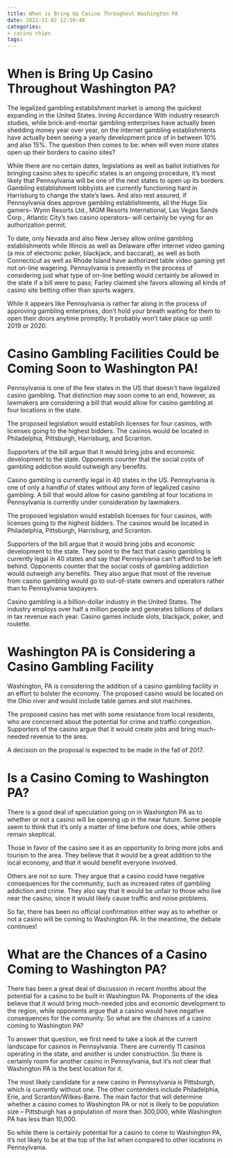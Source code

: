 ```yaml
---
title: When is Bring Up Casino Throughout Washington PA
date: 2022-11-02 12:59:48
categories:
- casino chips
tags:
---
```



#  When is Bring Up Casino Throughout Washington PA?

The legalized gambling establishment market is among the quickest expanding in the United States. Inning Accordance With industry research studies, while brick-and-mortar gambling enterprises have actually been shedding money year over year, on the internet gambling establishments have actually been seeing a yearly development price of in between 10% and also 15%. The question then comes to be: when will even more states open up their borders to casino sites? 

While there are no certain dates, legislations as well as ballot initiatives for bringing casino sites to specific states is an ongoing procedure, it’s most likely that Pennsylvania will be one of the next states to open up its borders. Gambling establishment lobbyists are currently functioning hard in Harrisburg to change the state’s laws. And also rest assured, if Pennsylvania does approve gambling establishments, all the Huge Six gamers– Wynn Resorts Ltd., MGM Resorts International, Las Vegas Sands Corp., Atlantic City’s two casino operators– will certainly be vying for an authorization permit. 

To date, only Nevada and also New Jersey allow online gambling establishments while Illinois as well as Delaware offer internet video gaming (a mix of electronic poker, blackjack, and baccarat), as well as both Connecticut as well as Rhode Island have authorized table video gaming yet not on-line wagering. Pennsylvania is presently in the process of considering just what type of on-line betting would certainly be allowed in the state if a bill were to pass; Farley claimed she favors allowing all kinds of casino site betting other than sports wagers. 

While it appears like Pennsylvania is rather far along in the process of approving gambling enterprises, don’t hold your breath waiting for them to open their doors anytime promptly; It probably won’t take place up until 2019 or 2020.

#  Casino Gambling Facilities Could be Coming Soon to Washington PA!

Pennsylvania is one of the few states in the US that doesn't have legalized casino gambling. That distinction may soon come to an end, however, as lawmakers are considering a bill that would allow for casino gambling at four locations in the state.

The proposed legislation would establish licenses for four casinos, with licenses going to the highest bidders. The casinos would be located in Philadelphia, Pittsburgh, Harrisburg, and Scranton.

Supporters of the bill argue that it would bring jobs and economic development to the state. Opponents counter that the social costs of gambling addiction would outweigh any benefits.

Casino gambling is currently legal in 40 states in the US. Pennsylvania is one of only a handful of states without any form of legalized casino gambling. A bill that would allow for casino gambling at four locations in Pennsylvania is currently under consideration by lawmakers.

The proposed legislation would establish licenses for four casinos, with licenses going to the highest bidders. The casinos would be located in Philadelphia, Pittsburgh, Harrisburg, and Scranton.

Supporters of the bill argue that it would bring jobs and economic development to the state. They point to the fact that casino gambling is currently legal in 40 states and say that Pennsylvania can't afford to be left behind. Opponents counter that the social costs of gambling addiction would outweigh any benefits. They also argue that most of the revenue from casino gambling would go to out-of-state owners and operators rather than to Pennsylvania taxpayers.

Casino gambling is a billion-dollar industry in the United States. The industry employs over half a million people and generates billions of dollars in tax revenue each year. Casino games include slots, blackjack, poker, and roulette.

#  Washington PA is Considering a Casino Gambling Facility

Washington, PA is considering the addition of a casino gambling facility in an effort to bolster the economy. The proposed casino would be located on the Ohio river and would include table games and slot machines. 

The proposed casino has met with some resistance from local residents, who are concerned about the potential for crime and traffic congestion. Supporters of the casino argue that it would create jobs and bring much-needed revenue to the area. 

A decision on the proposal is expected to be made in the fall of 2017.

#  Is a Casino Coming to Washington PA?

There is a good deal of speculation going on in Washington PA as to whether or not a casino will be opening up in the near future. Some people seem to think that it’s only a matter of time before one does, while others remain skeptical.

Those in favor of the casino see it as an opportunity to bring more jobs and tourism to the area. They believe that it would be a great addition to the local economy, and that it would benefit everyone involved.

Others are not so sure. They argue that a casino could have negative consequences for the community, such as increased rates of gambling addiction and crime. They also say that it would be unfair to those who live near the casino, since it would likely cause traffic and noise problems.

So far, there has been no official confirmation either way as to whether or not a casino will be coming to Washington PA. In the meantime, the debate continues!

#  What are the Chances of a Casino Coming to Washington PA?

There has been a great deal of discussion in recent months about the potential for a casino to be built in Washington PA. Proponents of the idea believe that it would bring much-needed jobs and economic development to the region, while opponents argue that a casino would have negative consequences for the community. So what are the chances of a casino coming to Washington PA?

To answer that question, we first need to take a look at the current landscape for casinos in Pennsylvania. There are currently 11 casinos operating in the state, and another is under construction. So there is certainly room for another casino in Pennsylvania, but it’s not clear that Washington PA is the best location for it.

The most likely candidate for a new casino in Pennsylvania is Pittsburgh, which is currently without one. The other contenders include Philadelphia, Erie, and Scranton/Wilkes-Barre. The main factor that will determine whether a casino comes to Washington PA or not is likely to be population size – Pittsburgh has a population of more than 300,000, while Washington PA has less than 10,000.

So while there is certainly potential for a casino to come to Washington PA, it’s not likely to be at the top of the list when compared to other locations in Pennsylvania.